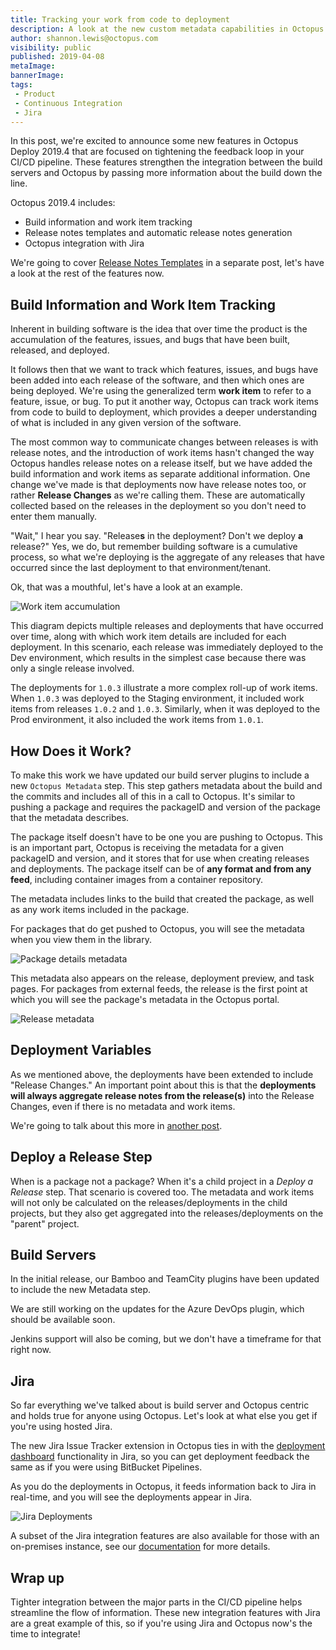 ```yaml
---
title: Tracking your work from code to deployment
description: A look at the new custom metadata capabilities in Octopus.
author: shannon.lewis@octopus.com
visibility: public
published: 2019-04-08
metaImage:
bannerImage:
tags:
 - Product
 - Continuous Integration
 - Jira
---
```


In this post, we're excited to announce some new features in Octopus Deploy 2019.4 that are focused on tightening the feedback loop in your CI/CD pipeline.  These features strengthen the integration between the build servers and Octopus by passing more information about the build down the line.

Octopus 2019.4 includes:

* Build information and work item tracking
* Release notes templates and automatic release notes generation
* Octopus integration with Jira

 We're going to cover [Release Notes Templates](../release-notes-templates/index.md) in a separate post, let's have a look at the rest of the features now.

## Build Information and Work Item Tracking

Inherent in building software is the idea that over time the product is the accumulation of the features, issues, and bugs that have been built, released, and deployed.

It follows then that we want to track which features, issues, and bugs have been added into each release of the software, and then which ones are being deployed. We're using the generalized term **work item** to refer to a feature, issue, or bug. To put it another way, Octopus can track work items from code to build to deployment, which provides a deeper understanding of what is included in any given version of the software.

The most common way to communicate changes between releases is with release notes, and the introduction of work items hasn't changed the way Octopus handles release notes on a release itself, but we have added the build information and work items as separate additional information. One change we've made is that deployments now have release notes too, or rather **Release Changes** as we're calling them. These are automatically collected based on the releases in the deployment so you don't need to enter them manually.

"Wait," I hear you say. "Release**s** in the deployment? Don't we deploy **a** release?" Yes, we do, but remember building software is a cumulative process, so what we're deploying is the aggregate of any releases that have occurred since the last deployment to that environment/tenant.

Ok, that was a mouthful, let's have a look at an example.

![Work item accumulation](accumulation.png)

This diagram depicts multiple releases and deployments that have occurred over time, along with which work item details are included for each deployment. In this scenario, each release was immediately deployed to the Dev environment, which results in the simplest case because there was only a single release involved.

The deployments for `1.0.3` illustrate a more complex roll-up of work items. When `1.0.3` was deployed to the Staging environment, it included work items from releases `1.0.2` and `1.0.3`. Similarly, when it was deployed to the Prod environment, it also included the work items from `1.0.1`.

## How Does it Work?

To make this work we have updated our build server plugins to include a new `Octopus Metadata` step. This step gathers metadata about the build and the commits and includes all of this in a call to Octopus. It's similar to pushing a package and requires the packageID and version of the package that the metadata describes.

The package itself doesn't have to be one you are pushing to Octopus. This is an important part, Octopus is receiving the metadata for a given packageID and version, and it stores that for use when creating releases and deployments. The package itself can be of **any format and from any feed**, including container images from a container repository.

The metadata includes links to the build that created the package, as well as any work items included in the package.

For packages that do get pushed to Octopus, you will see the metadata when you view them in the library.

![Package details metadata](package-detail.png)

This metadata also appears on the release, deployment preview, and task pages. For packages from external feeds, the release is the first point at which you will see the package's metadata in the Octopus portal.

![Release metadata](release-work-items.png)

## Deployment Variables

As we mentioned above, the deployments have been extended to include "Release Changes." An important point about this is that the **deployments will always aggregate release notes from the release(s)** into the Release Changes, even if there is no metadata and work items.

We're going to talk about this more in [another post](../release-notes-templates/index.md).

## Deploy a Release Step

When is a package not a package? When it's a child project in a _Deploy a Release_ step. That scenario is covered too. The metadata and work items will not only be calculated on the releases/deployments in the child projects, but they also get aggregated into the releases/deployments on the "parent" project.

## Build Servers

In the initial release, our Bamboo and TeamCity plugins have been updated to include the new Metadata step.

We are still working on the updates for the Azure DevOps plugin, which should be available soon.

Jenkins support will also be coming, but we don't have a timeframe for that right now.

## Jira

So far everything we've talked about is build server and Octopus centric and holds true for anyone using Octopus. Let's look at what else you get if you're using hosted Jira.

The new Jira Issue Tracker extension in Octopus ties in with the [deployment dashboard](https://confluence.atlassian.com/bamboo/viewing-bamboo-activity-in-jira-applications-399377384.html) functionality in Jira, so you can get deployment feedback the same as if you were using BitBucket Pipelines.

As you do the deployments in Octopus, it feeds information back to Jira in real-time, and you will see the deployments appear in Jira.

![Jira Deployments](jira-deployment.png)

A subset of the Jira integration features are also available for those with an on-premises instance, see our [documentation](https://g.octopushq.com/JiraIssueTracker) for more details.

## Wrap up

Tighter integration between the major parts in the CI/CD pipeline helps streamline the flow of information. These new integration features with Jira are a great example of this, so if you're using Jira and Octopus now's the time to integrate!
